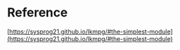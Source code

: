 # Reference

[https://sysprog21.github.io/lkmpg/#the-simplest-module](https://sysprog21.github.io/lkmpg/#the-simplest-module)
